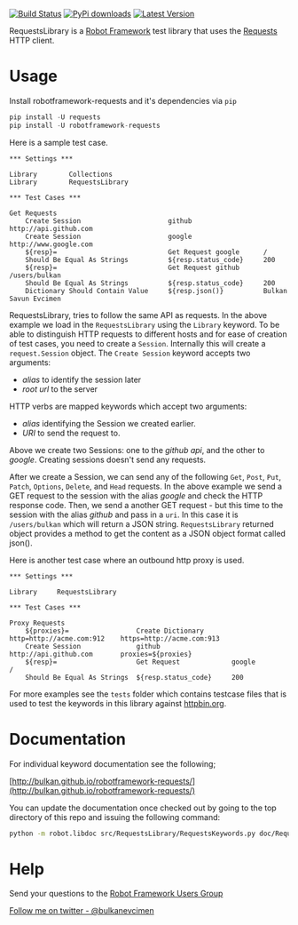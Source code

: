 [![Build Status](https://travis-ci.org/GLMeece/robotframework-requests.png?branch=master)](https://travis-ci.org/GLMeece/robotframework-requests)
[![PyPi downloads](https://img.shields.io/pypi/dm/robotframework-requests.svg)](https://pypi.python.org/pypi/robotframework-requests)
[![Latest Version](https://img.shields.io/pypi/v/robotframework-requests.svg)](https://pypi.python.org/pypi/robotframework-requests)

RequestsLibrary is a [Robot Framework](http://code.google.com/p/robotframework/) test library that uses the [Requests](https://github.com/kennethreitz/requests) HTTP client.


Usage
=====

Install robotframework-requests and it's dependencies via `pip`

```python
pip install -U requests
pip install -U robotframework-requests
```


Here is a sample test case.

```robotframework
*** Settings ***

Library        Collections
Library	       RequestsLibrary

*** Test Cases ***

Get Requests                
    Create Session                      github                  http://api.github.com   
    Create Session                      google                  http://www.google.com   
    ${resp}=                            Get Request google      /
    Should Be Equal As Strings          ${resp.status_code}     200 
    ${resp}=                            Get Request github      /users/bulkan
    Should Be Equal As Strings          ${resp.status_code}     200 
    Dictionary Should Contain Value     ${resp.json()}          Bulkan Savun Evcimen
```

RequestsLibrary, tries to follow the same API as requests. In the above example we load in the `RequestsLibrary` using the `Library` keyword. To be able to distinguish HTTP requests to different hosts and for ease of creation of test cases, you need to create a `Session`. Internally this will create a `request.Session` object.  The `Create Session` keyword accepts two arguments:

* _alias_ to identify the session later
* _root url_ to the server

HTTP verbs are mapped keywords which accept two arguments:

* _alias_ identifying the Session we created earlier. 
* _URI_  to send the request to.

Above we create two Sessions: one to the _github api_, and the other to _google_. Creating sessions doesn't send any requests.

After we create a Session, we can send any of the following `Get`, `Post`, `Put`, `Patch`, `Options`, `Delete`, and `Head` requests. In the above example we send a GET request to the session with the alias _google_ and check the HTTP response code. Then, we send a another GET request - but this time to the session with the alias _github_ and pass in a `uri`. In this case it is `/users/bulkan` which will return a JSON string. `RequestsLibrary` returned object provides a method to get the content as a JSON object format called json().

Here is another test case where an outbound http proxy is used.
```robotframework
*** Settings ***

Library     RequestsLibrary

*** Test Cases ***

Proxy Requests
    ${proxies}=                 Create Dictionary       http=http://acme.com:912    https=http://acme.com:913
    Create Session              github                  http://api.github.com       proxies=${proxies}
    ${resp}=                    Get Request             google                      /
    Should Be Equal As Strings  ${resp.status_code}     200
```

For more examples see the `tests` folder which contains testcase files that is used to test the keywords in this library against [httpbin.org](http://httpbin.org).

Documentation
=============

For individual keyword documentation see the following;

[http://bulkan.github.io/robotframework-requests/](http://bulkan.github.io/robotframework-requests/)

You can update the documentation once checked out by going to the top directory of this repo and issuing the following command:
```bash
python -m robot.libdoc src/RequestsLibrary/RequestsKeywords.py doc/RequestsLibrary.html
```

Help
====

Send your questions to the [Robot Framework Users Group](https://groups.google.com/forum/#!forum/robotframework-users)

[Follow me on twitter - @bulkanevcimen](https://twitter.com/bulkanevcimen)
